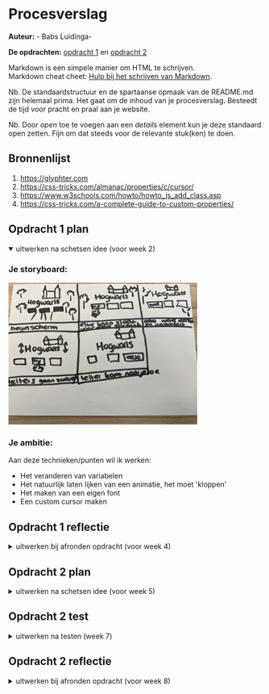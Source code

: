 # Procesverslag
**Auteur:** - Babs Luidinga-

**De opdrachten:** [opdracht 1](opdracht1/index.html) en [opdracht 2](opdracht2/index.html)


Markdown is een simpele manier om HTML te schrijven.  
Markdown cheat cheet: [Hulp bij het schrijven van Markdown](https://github.com/adam-p/markdown-here/wiki/Markdown-Cheatsheet).

Nb. De standaardstructuur en de spartaanse opmaak van de README.md zijn helemaal prima. Het gaat om de inhoud van je procesverslag. Besteedt de tijd voor pracht en praal aan je website.

Nb. Door *open* toe te voegen aan een *details* element kun je deze standaard open zetten. Fijn om dat steeds voor de relevante stuk(ken) te doen.



## Bronnenlijst
  1. https://glyphter.com
  2. https://css-tricks.com/almanac/properties/c/cursor/
  3. https://www.w3schools.com/howto/howto_js_add_class.asp
  4. https://css-tricks.com/a-complete-guide-to-custom-properties/



## Opdracht 1 plan

<details open>
  <summary>uitwerken na schetsen idee (voor week 2)</summary>


  ### Je storyboard:
  <img src="readme-images/Storyboard.jpg" width="375px" alt="storyboard voor opdracht 1">


  ### Je ambitie: 
  Aan deze technieken/punten wil ik werken:
  - Het veranderen van variabelen
  - Het natuurlijk laten lijken van een animatie, het moet 'kloppen'
  - Het maken van een eigen font
  - Een custom cursor maken
 
</details>



## Opdracht 1 reflectie

<details>
  <summary>uitwerken bij afronden opdracht (voor week 4)</summary>


  ### Je uitkomst - karakteristiek screenshot(s):

  <img src="readme-images/SC-1.png" width="375px" alt="uitomst opdracht 1">
  <img src="readme-images/SC-3.png" width="375px" alt="uitomst opdracht 1">


  ### Dit ging goed/Heb ik geleerd: 
  Wat ik goed vond gaan was het natuurlijk laten lijken van de zwevende letters. Ik vind het leuk dat ik echt geprobeerd heb alles in zo min mogelijk regels CSS te schrijven, en denk ook echt dat dat wel gelukt is. Daarnaast vind ik de animatie van het lichte thema naar het donkere, met de 'whisp' die pulsed en groeit enorm tof geworden. Ik heb daarnaast geleerd hoe ik een font vanuit SVG's kan maken, duurde langer dan ik dacht om een juiste tool te vinden, maar ben echt enorm blij met het resultaat. 

  <img src="readme-images/SC-4.png" width="375px" alt="top">


  ### Dit was lastig/Is niet gelukt:
  Ik wilde eigenlijjk meerdere spreuken maken, en mijn handen jeuken ng steeds om dit toch nog toe te voegen. Daarnaast dat de 'whisp' meerdere bewegingen had gemaakt, voordat de transitie naar het donker gaat. Helaas moet je je soms neerleggen bij wat je gemaakt heb, en op zich vind ik dat ik toch redelijk heb bereikt worden. 
</details>



## Opdracht 2 plan

<details>
  <summary>uitwerken na schetsen idee (voor week 5)</summary>


  ### Je ontwerp:
  <img src="readme-images/dummy-plaatje.svg" width="375px" alt="ontwerp opdracht 2">


  ### Je ambitie: 
  Aan deze technieken/punten wil ik werken:
  - punt 1
  - punt 2
  - nog een punt
  - ...
</details>



## Opdracht 2 test

<details>
  <summary>uitwerken na testen (week 7)</summary>

  Neem minimaal 5 bevindingen op:



  ### Bevinding 1:
  Omschrijving van wat er nog niet orde was (tekst en afbeeding(en)).

  #### oplossing:
  Beschrijving hoe je het hebt hebt opgelost of als het niet gelukt is hoe je het zou oplossen (tekst en afbeeding(en)).



  ### Bevinding 2:
  Omschrijving van wat er nog niet orde was (tekst en afbeeding(en)).

  #### oplossing:
  Beschrijving hoe je het hebt hebt opgelost of als het niet gelukt is hoe je het zou oplossen (tekst en afbeeding(en)).



  ### Bevinding 3:
  ...
</details>



## Opdracht 2 reflectie

<details>
  <summary>uitwerken bij afronden opdracht (voor week 8)</summary>

  ### Je uitkomst - karakteristiek screenshot(s):
  <img src="readme-images/dummy-plaatje.svg" width="375px" alt="uitkomst opdracht 2">


  ### Dit ging goed/Heb ik geleerd: 
  Korte omschrijving met plaatje(s)

  <img src="readme-images/dummy-plaatje.svg" width="375px" alt="top">


  ### Dit was lastig/Is niet gelukt:
  Korte omschrijving met plaatje(s)

  <img src="readme-images/dummy-plaatje.svg" width="375px" alt="bummer">
</details>